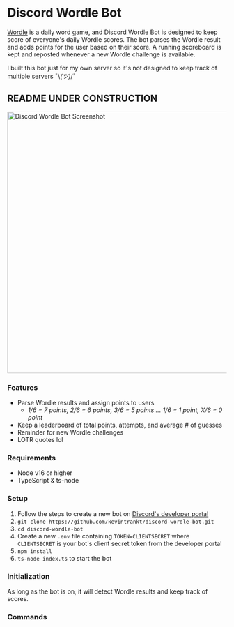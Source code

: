 
# Discord Wordle Bot

[Wordle](https://www.powerlanguage.co.uk/wordle/) is a daily word game, and Discord Wordle Bot is designed to keep score of everyone's daily Wordle scores. The bot parses the Wordle result and adds points for the user based on their score. A running scoreboard is kept and reposted whenever a new Wordle challenge is available.

I built this bot just for my own server so it's not designed to keep track of multiple servers ¯\\_(ツ)_/¯
## README UNDER CONSTRUCTION

<img src="https://raw.githubusercontent.com/kevintrankt/discord-wordle-bot/main/screenshot.jpg" alt="Discord Wordle Bot Screenshot" width="600"/>


### Features

 - Parse Wordle results and assign points to users
	 - *1/6 = 7 points, 2/6 = 6 points, 3/6 = 5 points ... 1/6 = 1 point, X/6 = 0 point*
 - Keep a leaderboard of total points, attempts, and average # of guesses
 - Reminder for new Wordle challenges
 - LOTR quotes lol
 
### Requirements
- Node v16 or higher
- TypeScript & ts-node

### Setup
1. Follow the steps to create a new bot on [Discord's developer portal](https://discord.com/developers/applications)
2. `git clone https://github.com/kevintrankt/discord-wordle-bot.git`
3. `cd discord-wordle-bot`
4. Create a new `.env` file containing `TOKEN=CLIENTSECRET` where `CLIENTSECRET` is your bot's client secret token from the developer portal
5. `npm install`
6. `ts-node index.ts` to start the bot

### Initialization
As long as the bot is on, it will detect Wordle results and keep track of scores.

### Commands


